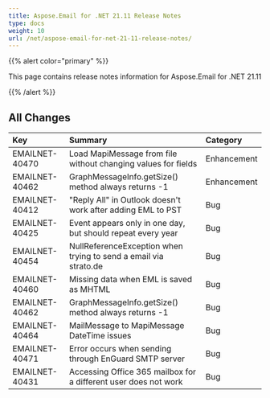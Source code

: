 ```yaml
---
title: Aspose.Email for .NET 21.11 Release Notes
type: docs
weight: 10
url: /net/aspose-email-for-net-21-11-release-notes/
---
```


{{% alert color="primary" %}} 

This page contains release notes information for Aspose.Email for .NET 21.11

{{% /alert %}} 
## **All Changes**

|**Key**|**Summary**|**Category**|
| :- | :- | :- |
|EMAILNET-40470|Load MapiMessage from file without changing values for fields|Enhancement|
|EMAILNET-40462|GraphMessageInfo.getSize() method always returns -1|Enhancement|
|EMAILNET-40412|"Reply All" in Outlook doesn't work after adding EML to PST|Bug|
|EMAILNET-40425|Event appears only in one day, but should repeat every year|Bug|
|EMAILNET-40454|NullReferenceException when trying to send a email via strato.de|Bug|
|EMAILNET-40460|Missing data when EML is saved as MHTML|Bug|
|EMAILNET-40462|GraphMessageInfo.getSize() method always returns -1|Bug|
|EMAILNET-40464|MailMessage to MapiMessage DateTime issues|Bug|
|EMAILNET-40471|Error occurs when sending through EnGuard SMTP server|Bug|
|EMAILNET-40431|Accessing Office 365 mailbox for a different user does not work|Bug|
